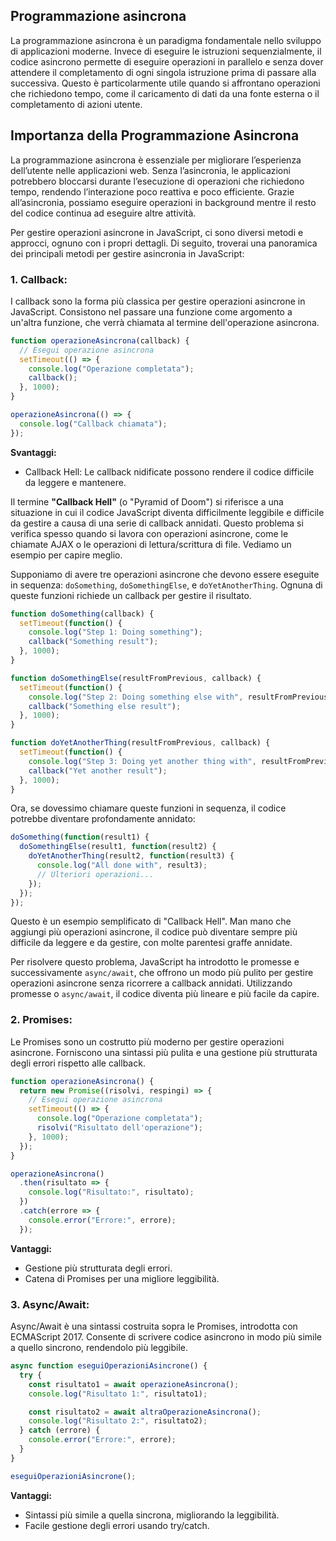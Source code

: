 ## Programmazione asincrona

La programmazione asincrona è un paradigma fondamentale nello sviluppo di applicazioni moderne. Invece di eseguire le istruzioni sequenzialmente, il codice asincrono permette di eseguire operazioni in parallelo e senza dover attendere il completamento di ogni singola istruzione prima di passare alla successiva. Questo è particolarmente utile quando si affrontano operazioni che richiedono tempo, come il caricamento di dati da una fonte esterna o il completamento di azioni utente.

## Importanza della Programmazione Asincrona

La programmazione asincrona è essenziale per migliorare l’esperienza dell’utente nelle applicazioni web. Senza l’asincronia, le applicazioni potrebbero bloccarsi durante l’esecuzione di operazioni che richiedono tempo, rendendo l’interazione poco reattiva e poco efficiente. Grazie all’asincronia, possiamo eseguire operazioni in background mentre il resto del codice continua ad eseguire altre attività.

Per gestire operazioni asincrone in JavaScript, ci sono diversi metodi e approcci, ognuno con i propri dettagli. Di seguito, troverai una panoramica dei principali metodi per gestire asincronia in JavaScript:




### 1. **Callback:**

I callback sono la forma più classica per gestire operazioni asincrone in JavaScript. Consistono nel passare una funzione come argomento a un'altra funzione, che verrà chiamata al termine dell'operazione asincrona.

```javascript
function operazioneAsincrona(callback) {
  // Esegui operazione asincrona
  setTimeout(() => {
    console.log("Operazione completata");
    callback();
  }, 1000);
}

operazioneAsincrona(() => {
  console.log("Callback chiamata");
});
```

**Svantaggi:**
- Callback Hell: Le callback nidificate possono rendere il codice difficile da leggere e mantenere.

Il termine **"Callback Hell"** (o "Pyramid of Doom") si riferisce a una situazione in cui il codice JavaScript diventa difficilmente leggibile e difficile da gestire a causa di una serie di callback annidati. Questo problema si verifica spesso quando si lavora con operazioni asincrone, come le chiamate AJAX o le operazioni di lettura/scrittura di file. Vediamo un esempio per capire meglio.

Supponiamo di avere tre operazioni asincrone che devono essere eseguite in sequenza: `doSomething`, `doSomethingElse`, e `doYetAnotherThing`. Ognuna di queste funzioni richiede un callback per gestire il risultato.

```javascript
function doSomething(callback) {
  setTimeout(function() {
    console.log("Step 1: Doing something");
    callback("Something result");
  }, 1000);
}

function doSomethingElse(resultFromPrevious, callback) {
  setTimeout(function() {
    console.log("Step 2: Doing something else with", resultFromPrevious);
    callback("Something else result");
  }, 1000);
}

function doYetAnotherThing(resultFromPrevious, callback) {
  setTimeout(function() {
    console.log("Step 3: Doing yet another thing with", resultFromPrevious);
    callback("Yet another result");
  }, 1000);
}
```

Ora, se dovessimo chiamare queste funzioni in sequenza, il codice potrebbe diventare profondamente annidato:

```javascript
doSomething(function(result1) {
  doSomethingElse(result1, function(result2) {
    doYetAnotherThing(result2, function(result3) {
      console.log("All done with", result3);
      // Ulteriori operazioni...
    });
  });
});
```

Questo è un esempio semplificato di "Callback Hell". Man mano che aggiungi più operazioni asincrone, il codice può diventare sempre più difficile da leggere e da gestire, con molte parentesi graffe annidate.

Per risolvere questo problema, JavaScript ha introdotto le promesse e successivamente `async/await`, che offrono un modo più pulito per gestire operazioni asincrone senza ricorrere a callback annidati. Utilizzando promesse o `async/await`, il codice diventa più lineare e più facile da capire.


### 2. **Promises:**

Le Promises sono un costrutto più moderno per gestire operazioni asincrone. Forniscono una sintassi più pulita e una gestione più strutturata degli errori rispetto alle callback.

```javascript
function operazioneAsincrona() {
  return new Promise((risolvi, respingi) => {
    // Esegui operazione asincrona
    setTimeout(() => {
      console.log("Operazione completata");
      risolvi("Risultato dell'operazione");
    }, 1000);
  });
}

operazioneAsincrona()
  .then(risultato => {
    console.log("Risultato:", risultato);
  })
  .catch(errore => {
    console.error("Errore:", errore);
  });
```

**Vantaggi:**
- Gestione più strutturata degli errori.
- Catena di Promises per una migliore leggibilità.

### 3. **Async/Await:**

Async/Await è una sintassi costruita sopra le Promises, introdotta con ECMAScript 2017. Consente di scrivere codice asincrono in modo più simile a quello sincrono, rendendolo più leggibile.

```javascript
async function eseguiOperazioniAsincrone() {
  try {
    const risultato1 = await operazioneAsincrona();
    console.log("Risultato 1:", risultato1);

    const risultato2 = await altraOperazioneAsincrona();
    console.log("Risultato 2:", risultato2);
  } catch (errore) {
    console.error("Errore:", errore);
  }
}

eseguiOperazioniAsincrone();
```

**Vantaggi:**
- Sintassi più simile a quella sincrona, migliorando la leggibilità.
- Facile gestione degli errori usando try/catch.
